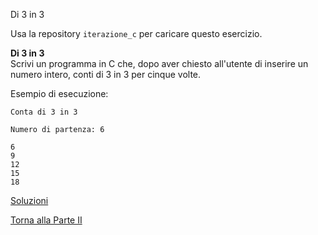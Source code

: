 Di 3 in 3

Usa la repository `iterazione_c` per caricare questo esercizio.

**Di 3 in 3**<br>
Scrivi un programma in C che, dopo aver chiesto all'utente di inserire un numero
intero, conti di 3 in 3 per cinque volte.

Esempio di esecuzione:
```
Conta di 3 in 3

Numero di partenza: 6

6
9
12
15
18
```

<a href="https://github.com/FabioZTessitore/laboratorio/tree/master/esercizi/part-ii/while">Soluzioni</a>

<a href="/activities/2">Torna alla Parte II</a>

